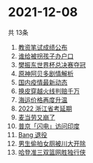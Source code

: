 # 2021-12-08
  共 13条

  <!-- BEGIN -->
  <!-- 最后更新时间:Wed Dec 08 2021 16:15:48 GMT+0000 (Coordinated Universal Time) -->
  1. [教资笔试成绩公布](https://www.zhihu.com/search?q=教资笔试成绩)
1. [谁给被拐孩子办户口](https://www.zhihu.com/search?q=被拐孩子)
1. [樊振东世界杯总决赛夺冠](https://www.zhihu.com/search?q=樊振东)
1. [原神阿贝多剧情解析](https://www.zhihu.com/search?q=原神)
1. [国内疫情最新动态](https://www.zhihu.com/search?q=疫情)
1. [换皮穿越火线判赔千万](https://www.zhihu.com/search?q=穿越火线)
1. [海运价格再度升温](https://www.zhihu.com/search?q=海运)
1. [2022 浙江省考延期](https://www.zhihu.com/search?q=浙江省考)
1. [麦当劳又崩了](https://www.zhihu.com/search?q=麦当劳)
1. [普京「闪电」访问印度](https://www.zhihu.com/search?q=普京)
1. [Bang 退役](https://www.zhihu.com/search?q=Bang)
1. [男生偷拍女厕被川大开除](https://www.zhihu.com/search?q=四川大学偷拍)
1. [哈登准三双篮网胜独行侠](https://www.zhihu.com/search?q=篮网)
  <!-- END -->
  